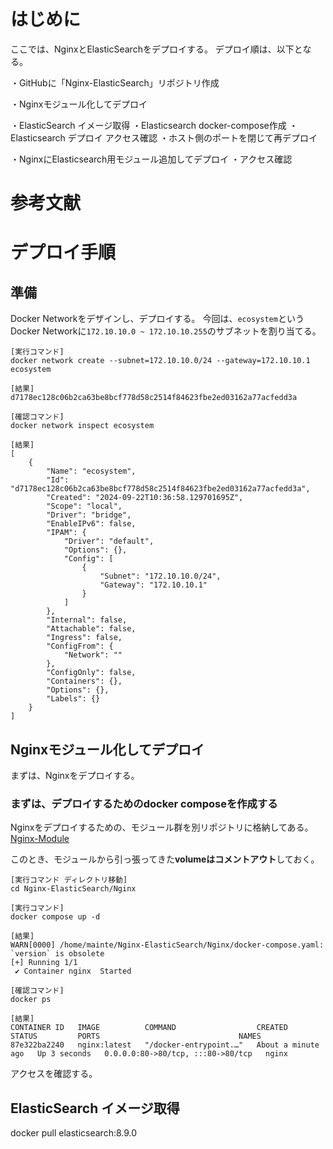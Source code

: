 # はじめに
ここでは、NginxとElasticSearchをデプロイする。
デプロイ順は、以下となる。

・GitHubに「Nginx-ElasticSearch」リポジトリ作成

・Nginxモジュール化してデプロイ

・ElasticSearch イメージ取得
・Elasticsearch docker-compose作成
・Elasticsearch デプロイ アクセス確認
・ホスト側のポートを閉じて再デプロイ

・NginxにElasticsearch用モジュール追加してデプロイ
・アクセス確認


# 参考文献

# デプロイ手順

## 準備

Docker Networkをデザインし、デプロイする。
今回は、`ecosystem`というDocker Networkに`172.10.10.0 ~ 172.10.10.255`のサブネットを割り当てる。

```
[実行コマンド]
docker network create --subnet=172.10.10.0/24 --gateway=172.10.10.1 ecosystem

[結果]
d7178ec128c06b2ca63be8bcf778d58c2514f84623fbe2ed03162a77acfedd3a

[確認コマンド]
docker network inspect ecosystem

[結果]
[
    {
        "Name": "ecosystem",
        "Id": "d7178ec128c06b2ca63be8bcf778d58c2514f84623fbe2ed03162a77acfedd3a",
        "Created": "2024-09-22T10:36:58.129701695Z",
        "Scope": "local",
        "Driver": "bridge",
        "EnableIPv6": false,
        "IPAM": {
            "Driver": "default",
            "Options": {},
            "Config": [
                {
                    "Subnet": "172.10.10.0/24",
                    "Gateway": "172.10.10.1"
                }
            ]
        },
        "Internal": false,
        "Attachable": false,
        "Ingress": false,
        "ConfigFrom": {
            "Network": ""
        },
        "ConfigOnly": false,
        "Containers": {},
        "Options": {},
        "Labels": {}
    }
]
```

## Nginxモジュール化してデプロイ
まずは、Nginxをデプロイする。


### まずは、デプロイするためのdocker composeを作成する

Nginxをデプロイするための、モジュール群を別リポジトリに格納してある。
[Nginx-Module](https://github.com/halchil/Nginx-Module/tree/main)

このとき、モジュールから引っ張ってきた**volumeはコメントアウト**しておく。

```
[実行コマンド ディレクトリ移動]
cd Nginx-ElasticSearch/Nginx

[実行コマンド]
docker compose up -d

[結果]
WARN[0000] /home/mainte/Nginx-ElasticSearch/Nginx/docker-compose.yaml: `version` is obsolete 
[+] Running 1/1
 ✔ Container nginx  Started                          

[確認コマンド]
docker ps

[結果]
CONTAINER ID   IMAGE          COMMAND                  CREATED              STATUS         PORTS                               NAMES
87e322ba2240   nginx:latest   "/docker-entrypoint.…"   About a minute ago   Up 3 seconds   0.0.0.0:80->80/tcp, :::80->80/tcp   nginx
```

アクセスを確認する。



## ElasticSearch イメージ取得
docker pull elasticsearch:8.9.0